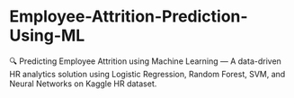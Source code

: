 # Employee-Attrition-Prediction-Using-ML
🔍 Predicting Employee Attrition using Machine Learning — A data-driven HR analytics solution using Logistic Regression, Random Forest, SVM, and Neural Networks on Kaggle HR dataset.
